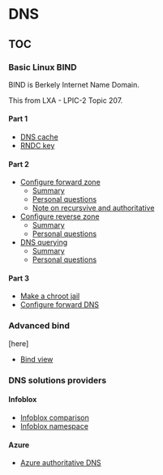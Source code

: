 # DNS

## TOC
 
### Basic Linux BIND 

BIND is Berkely Internet Name Domain.

This from LXA - LPIC-2 Topic 207.

#### Part 1

- [DNS cache](1-basic-bind-lxa/p1-1-dns-cache.md)
- [RNDC key](1-basic-bind-lxa/p1-2-rndc-key.md)

#### Part 2

- [Configure forward zone](1-basic-bind-lxa/p2-1-configure-forward-zone.md)
    - [Summary](1-basic-bind-lxa/p2-1-summary-configure-forward-zone.md)
    - [Personal questions](1-basic-bind-lxa/p2-1-xx-questions.md)
    - [Note on recursvive and authoritative](1-basic-bind-lxa/p2-1-zz-note-on-recursive-and-authoritative-dns.md)
- [Configure reverse zone](1-basic-bind-lxa/p2-2-configure-reverse-zone.md)
    - [Summary](1-basic-bind-lxa/p2-2-summary-configure-reverse-zone.md)
    - [Personal questions](1-basic-bind-lxa/p2-2-xx-questions.md)
- [DNS querying](1-basic-bind-lxa/p2-3-DNS-querying.md)
    - [Summary](1-basic-bind-lxa/p2-3-summary-DNS-querying.md)
    - [Personal questions](1-basic-bind-lxa/p2-3-xx-questions.md)
    
#### Part 3

- [Make a chroot jail](1-basic-bind-lxa/p3-1-chroot-jail.md)
- [Configure forward DNS](2-advanced-bind/Configure-DNS-forwarder.md)

### Advanced bind
[here]
- [Bind view](./2-advanced-bind/bind-view.md)

### DNS solutions providers

#### Infoblox

- [Infoblox comparison](3-DNS-solution-providers/1-Infoblox/infoblox-comparison.md)
- [Infoblox namespace](3-DNS-solution-providers/1-Infoblox/infoblox-namespace.md)

#### Azure

- [Azure authoritative DNS](3-DNS-solution-providers/2-Azure-DNS/azure-autho-rec.md)